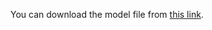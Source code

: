 You can download the model file from [this link](https://drive.google.com/file/d/1YAeB5EQ7pDtd5iOJX7waEa5ays_UkDDm/view?usp=sharing).

